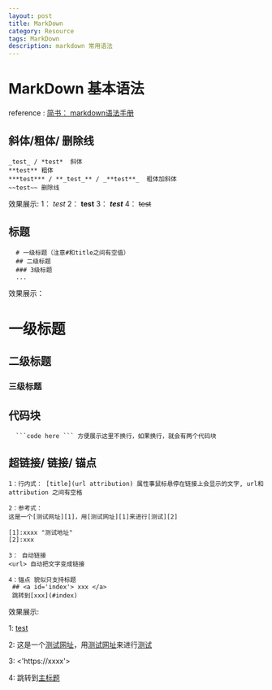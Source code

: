 ```yaml
---
layout: post
title: MarkDown
category: Resource
tags: MarkDown
description: markdown 常用语法
---
```


# <a id='index' >MarkDown 基本语法 </a>

reference :  [简书： markdown语法手册]( https://www.jianshu.com/p/8c1b2b39deb0 )


## 斜体/粗体/ 删除线

```
_test_ / *test*  斜体
**test** 粗体
***test*** / **_test_** / _**test**_  粗体加斜体
~~test~~ 删除线
```
效果展示: 
1： *test* 
2： **test**
3： _**test**_ 
4： ~~test~~



## 标题
```
  # 一级标题（注意#和title之间有空值）
  ## 二级标题
  ### 3级标题
  ...
```

效果展示：

# 一级标题

## 二级标题

### 三级标题





## 代码块

```
  ```code here ``` 方便展示这里不换行，如果换行，就会有两个代码块
```





## 超链接/ 链接/ 锚点

```
1：行内式： [title](url attribution) 属性事鼠标悬停在链接上会显示的文字, url和attribution 之间有空格

2：参考式：
这是一个[测试网址][1]，用[测试网址][1]来进行[测试][2]

[1]:xxxx "测试地址"
[2]:xxx

3： 自动链接
<url> 自动把文字变成链接

4：锚点 貌似只支持标题 
 ## <a id='index'> xxx </a>
 跳转到[xxx](#index)
```

效果展示:

1: [test]('xxx' 'test')

2: 这是一个[测试网址][1]，用[测试网址][1]来进行[测试][2]

[1]:xxxx "测试地址"
[2]:xxx

3:  <'https://xxxx'>

4:  跳转到[主标题](#index)
